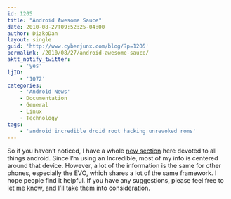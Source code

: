 ```yaml
---
id: 1205
title: "Android Awesome Sauce"
date: 2010-08-27T09:52:25-04:00
author: DizkoDan
layout: single
guid: 'http://www.cyberjunx.com/blog/?p=1205'
permalink: /2010/08/27/android-awesome-sauce/
aktt_notify_twitter:
    - 'yes'
ljID:
    - '1072'
categories:
    - 'Android News'
    - Documentation
    - General
    - Linux
    - Technology
tags:
    - 'android incredible droid root hacking unrevoked roms'
---
```


So if you haven’t noticed, I have a whole [new section](http://www.cyberjunx.com/blog/android/) here devoted to all things android. Since I’m using an Incredible, most of my info is centered around that device. However, a lot of the information is the same for other phones, especially the EVO, which shares a lot of the same framework. I hope people find it helpful. If you have any suggestions, please feel free to let me know, and I’ll take them into consideration.